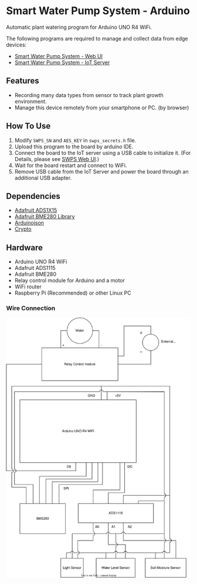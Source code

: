 # Smart Water Pump System - Arduino
Automatic plant watering program for Arduino UNO R4 WiFi.

The following programs are required to manage and collect data from edge devices:
* [Smart Water Pump System - Web UI](https://github.com/AlbertYHsC/swps_web.git)
* [Smart Water Pump System - IoT Server](https://github.com/AlbertYHsC/swps_device.git)

## Features
* Recording many data types from sensor to track plant growth environment.
* Manage this device remotely from your smartphone or PC. (by browser)

## How To Use
1. Modify `SWPS_SN` and `AES_KEY` in `swps_secrets.h` file.
2. Upload this program to the board by arduino IDE.
3. Connect the board to the IoT server using a USB cable to initialize it.
(For Details, please see [SWPS Web UI](https://github.com/AlbertYHsC/swps_web.git).)
4. Wait for the board restart and connect to WiFi.
5. Remove USB cable from the IoT Server and power the board through an additional USB adapter.

## Dependencies
* [Adafruit ADS1X15](https://github.com/adafruit/Adafruit_ADS1X15)
* [Adafruit BME280 Library](https://github.com/adafruit/Adafruit_BME280_Library)
* [Arduinojson](https://github.com/bblanchon/ArduinoJson)
* [Crypto](https://github.com/OperatorFoundation/Crypto)

## Hardware
* Arduino UNO R4 WiFi
* Adafruit ADS1115
* Adafruit BME280
* Relay control module for Arduino and a motor
* WiFi router
* Raspberry Pi (<a color="blue">Recommended</a>) or other Linux PC

### Wire Connection
![](./edge_circuits.svg)

